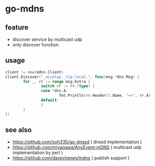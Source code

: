 # go-mdns

## feature

* discover service by multicast udp
* only discover function

## usage

```go
client := new(mdns.Client)
client.Discover("_airplay._tcp.local.", func(msg *dns.Msg) {
        for _, rr := range msg.Extra {
                switch rr := rr.(type) {
                case *dns.A:
                        fmt.Println(rr.Header().Name, "=>", rr.A)
                default:
                }
        }
})
```

## see also

* https://github.com/soh335/go-dnssd ( dnssd implementation )
* https://github.com/miyagawa/AnyEvent-mDNS ( multicast udp implementation by perl )
* https://github.com/davecheney/mdns ( publish support )

